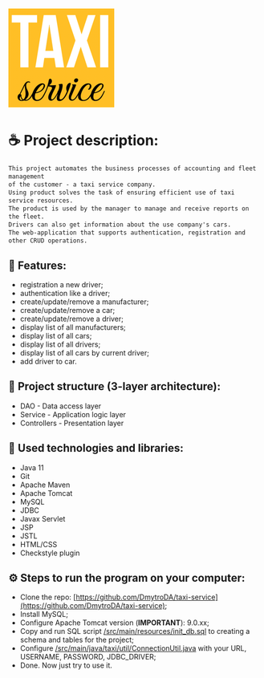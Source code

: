 # ![img.png](img.png)
# ☕️ Project description:
```
This project automates the business processes of accounting and fleet management 
of the customer - a taxi service company.
Using product solves the task of ensuring efficient use of taxi service resources.
The product is used by the manager to manage and receive reports on the fleet.
Drivers can also get information about the use company's cars.
The web-application that supports authentication, registration and other CRUD operations.
```
## 🧬 Features:
- registration a new driver;
- authentication like a driver;
- create/update/remove a manufacturer;
- create/update/remove a car;
- create/update/remove a driver;
- display list of all manufacturers;
- display list of all cars;
- display list of all drivers;
- display list of all cars by current driver;
- add driver to car.
## 🌳 Project structure (3-layer architecture):
- DAO - Data access layer
- Service - Application logic layer
- Controllers - Presentation layer
## 📖 Used technologies and libraries:
- ️Java 11
- Git
- Apache Maven
- Apache Tomcat
- MySQL
- JDBC
- Javax Servlet
- JSP
- JSTL
- HTML/CSS
- Checkstyle plugin
## ⚙️ Steps to run the program on your computer:
- Clone the repo: [https://github.com/DmytroDA/taxi-service](https://github.com/DmytroDA/taxi-service);
- Install MySQL;
- Configure Apache Tomcat version (**IMPORTANT**): 9.0.xx;
- Copy and run SQL script [/src/main/resources/init_db.sql](/src/main/resources/init_db.sql) to creating a schema and tables for the project;
- Configure [/src/main/java/taxi/util/ConnectionUtil.java](/src/main/java/taxi/util/ConnectionUtil.java) with your URL, USERNAME, PASSWORD, JDBC_DRIVER;
- Done. Now just try to use it.
